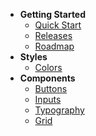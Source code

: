 - **Getting Started**
  - [Quick Start](quickstart.md "Quick Start")
  - [Releases](releases.md "Releases")
  - [Roadmap](roadmap.md "shoyo Features Roadmap")
- **Styles**
  - [Colors](colors.md "shoyo Colors")
- **Components**
  - [Buttons](buttons.md "shoyo Buttons")
  - [Inputs](inputs.md "shoyo Input")
  - [Typography](typography.md "shoyo Typography")
  - [Grid](grid.md "shoyo Grid")